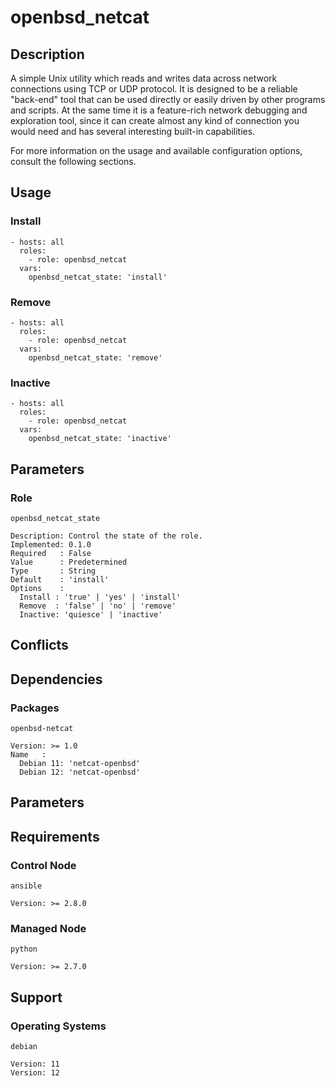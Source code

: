 # openbsd_netcat

## Description

A simple Unix utility which reads and writes data across network connections
using TCP or UDP protocol. It is designed to be a reliable "back-end" tool that
can be used directly or easily driven by other programs and scripts. At the same
time it is a feature-rich network debugging and exploration tool, since it can
create almost any kind of connection you would need and has several interesting
built-in capabilities.

For more information on the usage and available configuration options,
consult the following sections.

## Usage

### Install

```
- hosts: all
  roles:
    - role: openbsd_netcat
  vars:
    openbsd_netcat_state: 'install'
```

### Remove

```
- hosts: all
  roles:
    - role: openbsd_netcat
  vars:
    openbsd_netcat_state: 'remove'
```

### Inactive

```
- hosts: all
  roles:
    - role: openbsd_netcat
  vars:
    openbsd_netcat_state: 'inactive'
```

## Parameters

### Role

`openbsd_netcat_state`

    Description: Control the state of the role.
    Implemented: 0.1.0
    Required   : False
    Value      : Predetermined
    Type       : String
    Default    : 'install'
    Options    :
      Install : 'true' | 'yes' | 'install'
      Remove  : 'false' | 'no' | 'remove'
      Inactive: 'quiesce' | 'inactive'

## Conflicts

## Dependencies

### Packages

`openbsd-netcat`

    Version: >= 1.0
    Name   :
      Debian 11: 'netcat-openbsd'
      Debian 12: 'netcat-openbsd'

## Parameters

## Requirements

### Control Node

`ansible`

    Version: >= 2.8.0

### Managed Node

`python`

    Version: >= 2.7.0

## Support

### Operating Systems

`debian`

    Version: 11
    Version: 12
